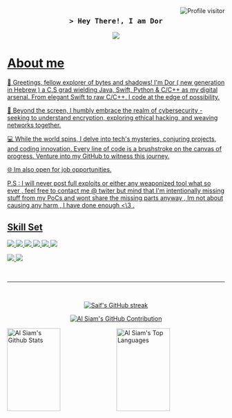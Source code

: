 

<a href="https://komarev.com/ghpvc/?username=d0rb">
  <img align="right" src="https://komarev.com/ghpvc/?username=d0rb&label=Visitors&color=0e75b6&style=flat" alt="Profile visitor" />
</a>

<h3 align="center">
        <samp>&gt; Hey There!, I am
                <b>Dor</a></b>
        </samp>
</h3>


<p align="center">
 <a href="https://twitter.com/Itsd0r" target="_blank">
  <img src="https://img.shields.io/badge/Twitter-1DA1F2?style=for-the-badge&logo=twitter&logoColor=white" />
<br />

<!-- About Section -->
 # About me
 
<p>
 


👾 Greetings, fellow explorer of bytes and shadows! I'm Dor ( new generation in Hebrew ) a C.S grad wielding Java, Swift, Python & C/C++ as my digital arsenal.
 From elegant Swift to raw C/C++, I code at the edge of possibility.

🔐 Beyond the screen, I humbly embrace the realm of cybersecurity - seeking to understand encryption, exploring ethical hacking, and weaving networks together.

💻 While the world spins, I delve into tech's mysteries, conjuring projects, and coding innovation.
 Every line of code is a brushstroke on the canvas of progress. 
 Venture into my GitHub to witness this journey.
 
🌐 Im also open for job opportunities.

P.S :
I will never post full exploits or either any weaponized tool what so ever , feel free to contact me @ twiter but mind that I'm intentionally missing stuff from my PoCs and wont share the missing parts anyway , Im not about causing any harm , I have done enough <\3 .
## Skill Set

![](https://img.shields.io/badge/C-00599C?style=for-the-badge&logo=c&logoColor=white) ![]( https://img.shields.io/badge/C%2B%2B-00599C?style=for-the-badge&logo=c%2B%2B&logoColor=white) ![]( https://img.shields.io/badge/C%23-239120?style=for-the-badge&logo=c-sharp&logoColor=white`) ![](  https://img.shields.io/badge/Java-ED8B00?style=for-the-badge&logo=openjdk&logoColor=white) ![](   	https://img.shields.io/badge/Swift-FA7343?style=for-the-badge&logo=swift&logoColor=white) ![](  https://img.shields.io/badge/Kotlin-0095D5?&style=for-the-badge&logo=kotlin&logoColor=white)

![](  https://img.shields.io/badge/Android-3DDC84?style=for-the-badge&logo=android&logoColor=white) ![](  https://img.shields.io/badge/Kali_Linux-557C94?style=for-the-badge&logo=kali-linux&logoColor=whit)
<br/>



<br/>
<hr/>
<br/>

<p align="center">
  <a href="https://github.com/d0rb">
    <img src="https://github-readme-streak-stats.herokuapp.com/?user=d0rb&theme=radical&border=7F3FBF&background=0D1117" alt="Saif's GitHub streak"/>
  </a>
</p>

<p align="center">
  <a href="https://github.com/d0rb">
    <img src="https://github-profile-summary-cards.vercel.app/api/cards/profile-details?username=d0rb&theme=radical" alt="Al Siam's GitHub Contribution"/>
  </a>
</p>

<a> 
    <a href="https://github.com/d0rb"><img alt="Al Siam's Github Stats" src="https://denvercoder1-github-readme-stats.vercel.app/api?username=d0rb&show_icons=true&count_private=true&theme=react&border_color=7F3FBF&bg_color=0D1117&title_color=F85D7F&icon_color=F8D866" height="192px" width="49.5%"/></a>
  <a href="https://github.com/d0rb"><img alt="Al Siam's Top Languages" src="https://denvercoder1-github-readme-stats.vercel.app/api/top-langs/?username=d0rb&langs_count=8&layout=compact&theme=react&border_color=7F3FBF&bg_color=0D1117&title_color=F85D7F&icon_color=F8D866" height="192px" width="49.5%"/></a>
  <br/>
</a>
